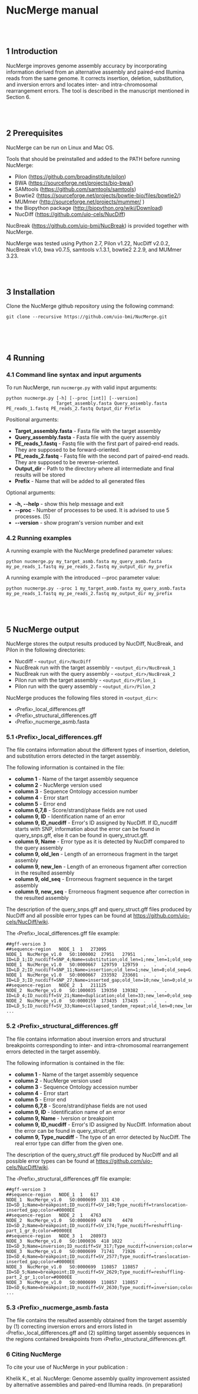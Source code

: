 # NucMerge manual

<br><br>
## 1 Introduction
NucMerge improves genome assembly accuracy by incorporating information derived from an alternative assembly and paired-end Illumina reads from the same genome. It corrects insertion, deletion, substitution, and inversion errors and locates inter- and intra-chromosomal rearrangement errors. The tool is described in the manuscript mentioned in Section 6.




<br><br>
## 2 Prerequisites
NucMerge can be run on Linux and Mac OS. 

Tools that should be preinstalled and added to the PATH before running NucMerge:

* Pilon (https://github.com/broadinstitute/pilon)
* BWA (https://sourceforge.net/projects/bio-bwa/)
* SAMtools (https://github.com/samtools/samtools)
* Bowtie2 (https://sourceforge.net/projects/bowtie-bio/files/bowtie2/)
* MUMmer (http://sourceforge.net/projects/mummer/ )
* the Biopython package (http://biopython.org/wiki/Download)
* NucDiff (https://github.com/uio-cels/NucDiff)

NucBreak (https://github.com/uio-bmi/NucBreak) is provided together with NucMerge. 

NucMerge was tested using Python 2.7, Pilon v1.22, NucDiff v2.0.2, NucBreak v1.0, bwa v0.7.5, samtools v.1.3.1, bowtie2 2.2.9, and MUMmer 3.23.


<br><br>
## 3 Installation

Clone the NucMerge github repository using the following command:

```
git clone --recursive https://github.com/uio-bmi/NucMerge.git
 
```

<br><br>
## 4 Running
### 4.1 Command line syntax and input arguments
To run NucMerge, run `nucmerge.py` with valid input arguments:

```
python nucmerge.py [-h] [--proc [int]] [--version]
                   Target_assembly.fasta Query_assembly.fasta PE_reads_1.fastq PE_reads_2.fastq Output_dir Prefix

```

Positional arguments:

* **Target_assembly.fasta** - Fasta file with the target assembly
* **Query_assembly.fasta** - Fasta file with the query assembly
* **PE_reads_1.fastq** - Fastq file with the first part of paired-end reads. They are supposed to be forward-oriented.
* **PE_reads_2.fastq** - Fastq file with the second part of paired-end reads. They are supposed to be reverse-oriented.
* **Output_dir** - Path to the directory where all intermediate and final results will be stored
* **Prefix** - Name that will be added to all generated files

Optional arguments:

* **-h, --help** - show this help message and exit
* **--proc** - Number of processes to be used. It is advised to use 5 processes. [5]
* **--version** - show program's version number and exit

### 4.2 Running examples
A running example with the NucMerge predefined parameter values:

```
python nucmerge.py my_target_asmb.fasta my_query_asmb.fasta my_pe_reads_1.fastq my_pe_reads_2.fastq my_output_dir my_prefix
```

A running example with the introduced --proc parameter value:

```
python nucmerge.py --proc 1 my_target_asmb.fasta my_query_asmb.fasta my_pe_reads_1.fastq my_pe_reads_2.fastq my_output_dir my_prefix
```

<br><br>
## 5 NucMerge output
NucMerge stores the output results produced by NucDiff, NucBreak, and Pilon in the following directories:
* Nucdiff - `<output_dir>/NucDiff`
* NucBreak run with the target assembly - `<output_dir>/NucBreak_1`
* NucBreak run with the query assembly - `<output_dir>/NucBreak_2`
* Pilon run with the target assembly - `<output_dir>/Pilon_1`
* Pilon run with the query assembly - `<output_dir>/Pilon_2`  

NucMerge produces the following files stored in `<output_dir>`:

* &lsaquo;Prefix&rsaquo;_local_differences.gff
* &lsaquo;Prefix&rsaquo;_structural_differences.gff
* &lsaquo;Prefix&rsaquo;_nucmerge_asmb.fasta


### 5.1 &lsaquo;Prefix&rsaquo;_local_differences.gff
The file contains information about the different types of insertion, deletion, and substitution errors detected in the target assembly. 

The following information is contained in the file:

* **column 1** - Name of the target assembly sequence
* **column 2** - NucMerge version used
* **column 3** - Sequence Ontology accession number 
* **column 4** - Error start
* **column 5** - Error end
* **column 6,7,8** - Score/strand/phase fields are not used
* **column 9, ID** - Identification name of an error
* **column 9, ID_nucdiff** - Error's ID assigned by NucDiff. If ID_nucdiff starts with SNP, information about the error can be found in query_snps.gff, else it can be found in query_struct.gff. 
* **column 9, Name** - Error type as it is detected by NucDiff compared to the query assembly
* **column 9, old_len** - Length of an errorneous fragment in the target assembly
* **column 9, new_len** - Length of an erroneous frgament after correction in the resulted assembly
* **column 9, old_seq** - Errorneous fragment sequence in the target assembly
* **column 9, new_seq** - Errorneous fragment sequence after correction in the resulted assembly


The description of the query_snps.gff and query_struct.gff files produced by NucDiff and all possible error types can be found at https://github.com/uio-cels/NucDiff/wiki.

The &lsaquo;Prefix&rsaquo;_local_differences.gff file example:
```
##gff-version 3
##sequence-region	NODE_1	1	273095
NODE_1	NucMerge_v1.0	SO:1000002	27951	27951	.	.	.	ID=LD_1;ID_nucdiff=SNP_4;Name=substitution;old_len=1;new_len=1;old_seq=C;new_seq=G;color=#42C042
NODE_1	NucMerge_v1.0	SO:0000667	129759	129759	.	.	.	ID=LD_2;ID_nucdiff=SNP_11;Name=insertion;old_len=1;new_len=0;old_seq=G;new_seq=.;color=#EE0000
NODE_1	NucMerge_v1.0	SO:0000667	233592	233601	.	.	.	ID=LD_3;ID_nucdiff=SNP_27;Name=inserted_gap;old_len=10;new_len=0;old_seq=NNNNNNNNNN;new_seq=.;color=#EE0000
##sequence-region	NODE_2	1	211125
NODE_2	NucMerge_v1.0	SO:1000035	139350	139382	.	.	.	ID=LD_4;ID_nucdiff=SV_21;Name=duplication;old_len=33;new_len=0;old_seq=CCCGGGAGCATAGATAACTATGTGACCGGGGTG;new_seq=.;color=#EE0000
NODE_2	NucMerge_v1.0	SO:0000159	173435	173435	.	.	.	ID=LD_5;ID_nucdiff=SV_33;Name=collapsed_tandem_repeat;old_len=0;new_len=20;old_seq=.;new_seq=AGCCAGCGGCTGTTTGTCAG;color=#0000EE
...
```


### 5.2 &lsaquo;Prefix&rsaquo;_structural_differences.gff
The file contains information about inversion errors and structural breakpoints corresponding to inter- and intra-chromosomal rearrangement errors detected in the target assembly.

The following information is contained in the file:

* **column 1** - Name of the target assembly sequence
* **column 2** - NucMerge version used
* **column 3** - Sequence Ontology accession number 
* **column 4** - Error start
* **column 5** - Error end
* **column 6,7,8** - Score/strand/phase fields are not used
* **column 9, ID** - Identification name of an error
* **column 9, Name** - Iversion or breakpoint 
* **column 9, ID_nucdiff** - Error's ID assigned by NucDiff. Information about the error can be found in query_struct.gff. 
* **column 9, Type_nucdiff** - The type of an error detected by NucDiff.  The real error type can differ from the given one. 


The description of the query_struct.gff file produced by NucDiff and all possible error types can be found at https://github.com/uio-cels/NucDiff/wiki.

The &lsaquo;Prefix&rsaquo;_structural_differences.gff file example:
```
##gff-version 3
##sequence-region	NODE_1	1	617
NODE_1	NucMerge_v1.0	SO:0000699	331	430	.	.	.	ID=SD_1;Name=breakpoint;ID_nucdiff=SV_149;Type_nucdiff=translocation-inserted_gap;color=#0000EE
##sequence-region	NODE_2	1	4763
NODE_2	NucMerge_v1.0	SO:0000699	4478	4478	.	.	.	ID=SD_2;Name=breakpoint;ID_nucdiff=SV_174;Type_nucdiff=reshuffling-part_1_gr_0;color=#0000EE
##sequence-region	NODE_3	1	208973
NODE_3	NucMerge_v1.0	SO:1000036	418	1022	.	.	.	ID=SD_3;Name=inversion;ID_nucdiff=SV_317;Type_nucdiff=inversion;color=#EE0000
NODE_3	NucMerge_v1.0	SO:0000699	71741	71926	.	.	.	ID=SD_4;Name=breakpoint;ID_nucdiff=SV_2577;Type_nucdiff=translocation-inserted_gap;color=#0000EE
NODE_3	NucMerge_v1.0	SO:0000699	110857	110857	.	.	.	ID=SD_5;Name=breakpoint;ID_nucdiff=SV_2629;Type_nucdiff=reshuffling-part_2_gr_1;color=#0000EE
NODE_3	NucMerge_v1.0	SO:0000699	110857	110857	.	.	.	ID=SD_6;Name=breakpoint;ID_nucdiff=SV_2630;Type_nucdiff=inversion;color=#0000EE
...
```


### 5.3 &lsaquo;Prefix&rsaquo;_nucmerge_asmb.fasta

The file contains the resulted assembly obtained from the target assembly by (1) correcting inversion errors and errors listed in &lsaquo;Prefix&rsaquo;_local_differences.gff and (2) splitting target assembly sequences in the regions contained breakpoints from &lsaquo;Prefix&rsaquo;_structural_differences.gff. 



### 6 Citing NucMerge

To cite your use of NucMerge in your publication :

Khelik K., et al. NucMerge: Genome assembly quality improvement assisted by alternative assemblies and paired-end Illumina reads. (in preparation)
